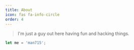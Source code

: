 ```yaml
---
title: About
icon: fas fa-info-circle
order: 4
---
```


> I'm just a guy out here having fun and hacking things. 

```javascript
let me = 'man715';
```